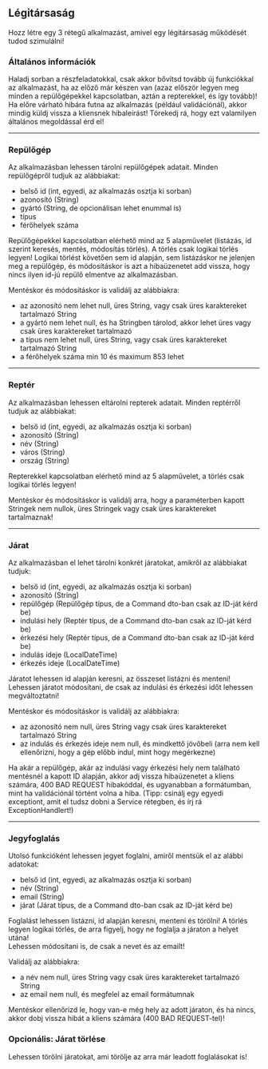 ## Légitársaság

Hozz létre egy 3 rétegű alkalmazást, amivel egy légitársaság működését tudod szimulálni!

### Általános információk

Haladj sorban a részfeladatokkal, csak akkor bővítsd tovább új funkciókkal az alkalmazást, ha az előző már készen van
(azaz először legyen meg minden a repülőgépekkel kapcsolatban, aztán a repterekkel, és így tovább)!
Ha előre várható hibára futna az alkalmazás (például validációnál), akkor mindig küldj vissza a kliensnek hibaleírást! 
Törekedj rá, hogy ezt valamilyen általános megoldással érd el!

---

### Repülőgép

Az alkalmazásban lehessen tárolni repülőgépek adatait. Minden repülőgépről tudjuk az alábbiakat:

- belső id (int, egyedi, az alkalmazás osztja ki sorban)
- azonosító (String)
- gyártó (String, de opcionálisan lehet enummal is)
- típus
- férőhelyek száma

Repülőgépekkel kapcsolatban elérhető mind az 5 alapművelet (listázás, id szerint keresés, mentés, módosítás törlés). 
A törlés csak logikai törlés legyen! Logikai törlést követően sem id alapján, sem listázáskor ne 
jelenjen meg a repülőgép, és módosításkor is azt a hibaüzenetet add vissza, hogy nincs ilyen 
id-jú repülő elmentve az alkalmazásban.

Mentéskor és módosításkor is validálj az alábbiakra:

- az azonosító nem lehet null, üres String, vagy csak üres karaktereket tartalmazó String
- a gyártó nem lehet null, és ha Stringben tárolod, akkor lehet üres vagy csak üres karaktereket tartalmazó
- a típus nem lehet null, üres String, vagy csak üres karaktereket tartalmazó String
- a férőhelyek száma min 10 és maximum 853 lehet

---

### Reptér

Az alkalmazásban lehessen eltárolni repterek adatait. Minden reptérről tudjuk az alábbiakat:

- belső id (int, egyedi, az alkalmazás osztja ki sorban)
- azonosító (String)
- név (String)
- város (String)
- ország (String)

Repterekkel kapcsolatban elérhető mind az 5 alapművelet, a törlés csak logikai törlés legyen!

Mentéskor és módosításkor is validálj arra, hogy a paraméterben kapott Stringek nem nullok, 
üres Stringek vagy csak üres karaktereket tartalmaznak!

---

### Járat

Az alkalmazásban el lehet tárolni konkrét járatokat, amikről az alábbiakat tudjuk:

- belső id (int, egyedi, az alkalmazás osztja ki sorban)
- azonosító (String)
- repülőgép (Repülőgép típus, de a Command dto-ban csak az ID-ját kérd be)
- indulási hely (Reptér típus, de a Command dto-ban csak az ID-ját kérd be)
- érkezési hely (Reptér típus, de a Command dto-ban csak az ID-ját kérd be)
- indulás ideje (LocalDateTime)
- érkezés ideje (LocalDateTime)

Járatot lehessen id alapján keresni, az összeset listázni és menteni! 
Lehessen járatot módosítani, de csak az indulási és érkezési időt lehessen megváltoztatni!

Mentéskor és módosításkor is validálj az alábbiakra:

- az azonosító nem null, üres String vagy csak üres karaktereket tartalmazó String
- az indulás és érkezés ideje nem null, és mindkettő jövőbeli (arra nem kell ellenőrizni, hogy a gép előbb indul, mint hogy megérkezne)

Ha akár a repülőgép, akár az indulási vagy érkezési hely nem található mentésnél a kapott ID alapján, akkor adj vissza hibaüzenetet a kliens számára, 400 BAD REQUEST hibakóddal, és ugyanabban a formátumban, mint ha validációnál történt volna a hiba. (Tipp: csinálj egy egyedi exceptiont, amit el tudsz dobni a Service rétegben, és írj rá ExceptionHandlert!)

---

### Jegyfoglalás

Utolsó funkcióként lehessen jegyet foglalni, amiről mentsük el az alábbi adatokat:

- belső id (int, egyedi, az alkalmazás osztja ki sorban)
- név (String)
- email (String)
- járat (Járat típus, de a Command dto-ban csak az ID-ját kérd be)

Foglalást lehessen listázni, id alapján keresni, menteni és törölni! A törlés legyen logikai törlés, de arra figyelj, hogy ne foglalja a járaton a helyet utána!  
Lehessen módosítani is, de csak a nevet és az emailt!

Validálj az alábbiakra:

- a név nem null, üres String vagy csak üres karaktereket tartalmazó String
- az email nem null, és megfelel az email formátumnak

Mentéskor ellenőrizd le, hogy van-e még hely az adott járaton, és ha nincs, akkor dobj vissza hibát a kliens számára (400 BAD REQUEST-tel)!

### Opcionális: Járat törlése

Lehessen törölni járatokat, ami törölje az arra már leadott foglalásokat is!
